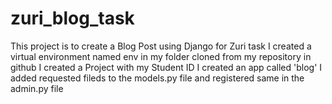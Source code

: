 # zuri_blog_task
This project is to create a Blog Post using Django  for Zuri task
I created a virtual environment named env in my folder cloned from my repository in github
I created a Project with my Student ID
I created an app called 'blog'
I added requested fileds to the models.py file and registered same in the admin.py file
